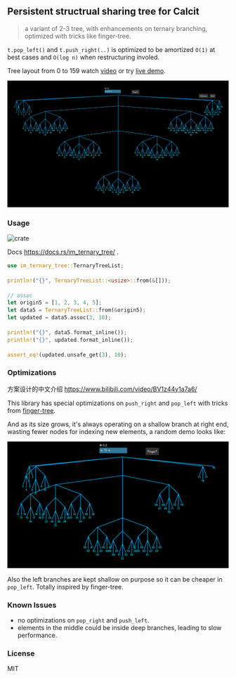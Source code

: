 ## Persistent structrual sharing tree for Calcit

> a variant of 2-3 tree, with enhancements on ternary branching, optimized with tricks like finger-tree.

`t.pop_left()` and `t.push_right(..)` is optimized to be amortized `O(1)` at best cases and `O(log n)` when restructuring involed.

Tree layout from 0 to 159 watch [video](https://www.bilibili.com/video/BV1F34y147V7) or try [live demo](https://github.com/calcit-lang/explain-ternary-tree).

![ternary-tree illustrated](assets/ternary-tree-demo.jpeg)

### Usage

![crate](https://img.shields.io/crates/v/im_ternary_tree?style=flat-square)

Docs https://docs.rs/im_ternary_tree/ .

```rust
use im_ternary_tree::TernaryTreeList;

println!("{}", TernaryTreeList::<usize>::from(&[]));

// assoc
let origin5 = [1, 2, 3, 4, 5];
let data5 = TernaryTreeList::from(&origin5);
let updated = data5.assoc(3, 10);

println!("{}", data5.format_inline());
println!("{}", updated.format_inline());

assert_eq!(updated.unsafe_get(3), 10);
```

### Optimizations

方案设计的中文介绍 https://www.bilibili.com/video/BV1z44y1a7a6/

This library has special optimizations on `push_right` and `pop_left` with tricks from [finger-tree](https://en.wikipedia.org/wiki/Finger_tree).

And as its size grows, it's always operating on a shallow branch at right end, wasting fewer nodes for indexing new elements, a random demo looks like:

![ternary-tree illustrated](assets/partial.png)

Also the left branches are kept shallow on purpose so it can be cheaper in `pop_left`. Totally inspired by finger-tree.

### Known Issues

- no optimizations on `pop_right` and `push_left`.
- elements in the middle could be inside deep branches, leading to slow performance.

### License

MIT
